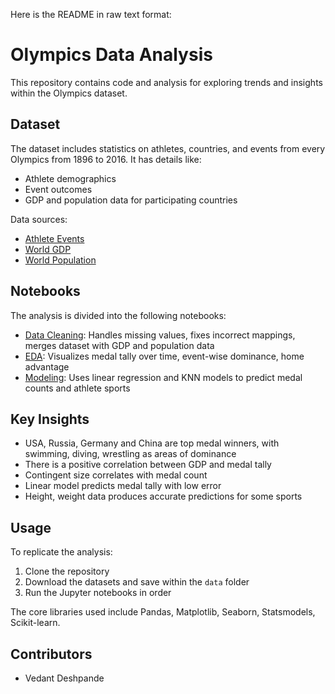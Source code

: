Here is the README in raw text format:

# Olympics Data Analysis

This repository contains code and analysis for exploring trends and insights within the Olympics dataset.

## Dataset 

The dataset includes statistics on athletes, countries, and events from every Olympics from 1896 to 2016. It has details like:

- Athlete demographics
- Event outcomes 
- GDP and population data for participating countries

Data sources:

- [Athlete Events](https://www.kaggle.com/datasets/heesoo37/120-years-of-olympic-history-athletes-and-results)
- [World GDP](https://www.kaggle.com/datasets/wvictor14/world-development-indicators)
- [World Population](https://www.kaggle.com/datasets/sansuthi/world-population)

## Notebooks

The analysis is divided into the following notebooks:

- [Data Cleaning](code/data_cleaning.ipynb): Handles missing values, fixes incorrect mappings, merges dataset with GDP and population data
- [EDA](code/eda.ipynb): Visualizes medal tally over time, event-wise dominance, home advantage
- [Modeling](code/modeling.ipynb): Uses linear regression and KNN models to predict medal counts and athlete sports  

## Key Insights

- USA, Russia, Germany and China are top medal winners, with swimming, diving, wrestling as areas of dominance
- There is a positive correlation between GDP and medal tally  
- Contingent size correlates with medal count
- Linear model predicts medal tally with low error
- Height, weight data produces accurate predictions for some sports

## Usage

To replicate the analysis:

1. Clone the repository
2. Download the datasets and save within the `data` folder  
3. Run the Jupyter notebooks in order

The core libraries used include Pandas, Matplotlib, Seaborn, Statsmodels, Scikit-learn.

## Contributors 
- Vedant Deshpande
